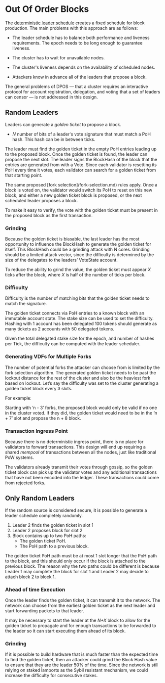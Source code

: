 # Out Of Order Blocks

The [deterministic leader schedule](../tree/master/book/src/leader-rotation.md)
creates a fixed schedule for block production.  The main problems with this
approach are as follows:

* The leader schedule has to balance both performance and liveness requirements.
The epoch needs to be long enough to guarantee liveness.

* The cluster has to wait for unavailable nodes.

* The cluster's liveness depends on the availability of scheduled nodes.

* Attackers know in advance all of the leaders that propose a block.

The general problems of DPOS — that a cluster requires an interactive protocol
for account registration, delegation, and voting that a set of leaders can
censor — is not addressed in this design.

## Random Leaders

Leaders can generate a *golden ticket* to propose a block.

* *N* number of bits of a leader's vote signature that must match a PoH hash.
This hash can be in between ticks.

The leader must find the golden ticket in the empty PoH entries leading up to
the proposed block.  Once the golden ticket is found, the leader can propose the
next slot.  The leader signs the BlockHash of the block that the entries are
generated from with a Vote.  Since each validator is resetting its PoH every
time it votes, each validator can search for a golden ticket from that starting
point.

The same proposed [fork selection]/fork-selection.md) rules apply.  Once a block
is voted on, the validator would switch its PoH to reset on this new block, and
either a new golden ticket block is proposed, or the next scheduled leader
proposes a block.

To make it easy to verify, the vote with the golden ticket must be present in
the proposed block as the first transaction.

### Grinding

Because the golden ticket is biasable, the last leader has the most opportunity
to influence the BlockHash to generate the golden ticket for itself.  This
BlockHash could be a grinding attack with N cores.  Grinding should be a limited
attack vector, since the difficulty is determined by the size of the delegates
to the leaders’ VoteState account.

To reduce the ability to grind the value, the golden ticket must appear *X*
ticks after the block, where *X* is half of the number of ticks per block.

### Difficulty

Difficulty is the number of matching bits that the golden ticket needs to match
the signature.

The golden ticket connects via PoH entries to a known block with an immutable
account state.  The stake size can be used to set the difficulty.  Hashing with
1 account has been delegated 100 tokens should generate as many tickets as 2
accounts with 50 delegated tokens.

Given the total delegated stake size for the epoch, and number of hashes per
Tick, the difficulty can be computed with the leader scheduler.

### Generating VDFs for Multiple Forks

The number of potential forks the attacker can choose from is limited by
the fork selection algorithm.  The generated golden ticket needs to be past the
lockout distance for the rest of the cluster and also be the heaviest fork
based on lockout.  Let’s say the difficulty was set to the cluster generating a
golden ticket block every 3 slots.

For example:

Starting with ‘n - 3’ forks, the proposed block would only be valid if no one in
the cluster voted.  If they did, the golden ticket would need to be in the ‘n +
7’ slot and propose the n + 8 block.

### Transaction Ingress Point

Because there is no deterministic ingress point, there is no place for
validators to forward transactions.  This design will end up requiring a shared
*mempool* of transactions between all the nodes, just like traditional PoW
systems.

The validators already transmit their votes through gossip, so the golden ticket
block can pick up the validator votes and any additional transactions that have
not been encoded into the ledger.  These transactions could come from rejected
forks.

## Only Random Leaders

If the random source is considered secure, it is possible to generate a leader
schedule completely randomly.

1. Leader 2 finds the golden ticket in slot 1
2. Leader 2 proposes block for slot 2
3. Block contains up to two PoH paths:
    * The golden ticket PoH.
    * The PoH path to a previous block.

The golden ticket PoH path must be at most 1 slot longer that the PoH path to
the block, and this should only occur if the block is attached to the previous
block.  The reason why the two paths could be different is because Leader 1 may
complete the block for slot 1 and Leader 2 may decide to attach block 2 to block
1.

### Ahead of time Execution

Once the leader finds the golden ticket, it can transmit it to the network.  The
network can choose from the earliest golden ticket as the next leader and start
forwarding packets to that leader.

It may be necessary to start the leader at the *N+X* block to allow for the
golden ticket to propagate and for enough transactions to be forwarded to the
leader so it can start executing them ahead of its block.

### Grinding

If it is possible to build hardware that is much faster than the expected time
to find the golden ticket, then an attacker could grind the Block Hash value to
ensure that they are the leader 50% of the time.  Since the network is still
relying on staked lamports as the Sybil resistant mechanism, we could increase
the difficulty for consecutive stakes.
